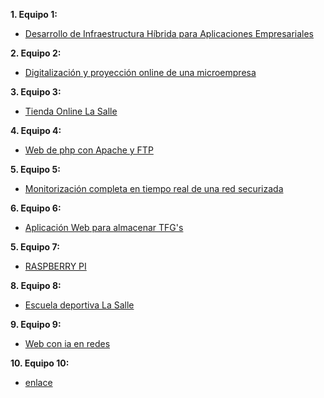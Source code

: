 **1. Equipo 1:**
* [Desarrollo de Infraestructura Híbrida para Aplicaciones Empresariales](https://github.com/Aer0zx/ProyectoFinCurso/blob/main/proyectofin.md)

**2. Equipo 2:**
* [Digitalización y proyección online de una microempresa](https://github.com/poliestireno/PRO_INTERMODULAR_ASIR_2024/blob/main/Equipo2.md)

**3. Equipo 3:**
* [Tienda Online La Salle](https://docs.google.com/document/d/1kazxA3bU3KxPBnystKUM6NDcTKoxQvYURVmvBLL10rc/edit?usp=sharing)

**4. Equipo 4:**
* [Web de php con Apache y FTP](https://github.com/Red-Devil-45/ASIR2_ALEXR/blob/main/TFG/Primer_boceto_tfg.md)

**5. Equipo 5:**
* [Monitorización completa en tiempo real de una red securizada](https://github.com/poliestireno/PRO_INTERMODULAR_ASIR_2024/blob/main/Proyecto_intermodular_Adrian_Joshua_Alexander.md)

**6. Equipo 6:**
* [Aplicación Web para almacenar TFG's](https://drive.google.com/file/d/1pCaoUPOR76YQIGApXNooIVIzQwcJipo7/view?usp=drive_link)

**5. Equipo 7:**
* [RASPBERRY PI](https://docs.google.com/document/d/1rC4CVsYDjJZIipHyjIc_FdXo-teJlr2gBryE8fQt5XM/edit?usp=sharing)

**8. Equipo 8:**
* [Escuela deportiva La Salle](https://github.com/poliestireno/PRO_INTERMODULAR_ASIR_2024/blob/main/Equipo8.md)
  
**9. Equipo 9:**
* [Web con ia en redes](https://docs.google.com/document/d/1lp-Nq2bAp2UuyrJpnjhDx3r4UZ78M84WgzM9HvURgOo/edit?usp=drive_link)

**10. Equipo 10:**
* [enlace]()
